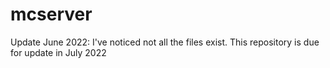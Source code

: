 # mcserver
Update June 2022: I've noticed not all the files exist. This repository is due for update in July 2022
